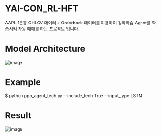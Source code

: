 # YAI-CON_RL-HFT

AAPL 1분봉 OHLCV 데이터 + Orderbook 데이터를 이용하여 강화학습 Agent를 학습시켜 자동 매매를 하는 프로젝트 입니다. 

# Model Architecture
![image](https://github.com/user-attachments/assets/6383815f-4210-477f-b5de-da2944416933)


# Example
$ python ppo_agent_tech.py --include_tech True --input_type LSTM

# Result
![image](https://github.com/user-attachments/assets/89a0b507-e069-41ad-8af3-28e2183da3a1)

